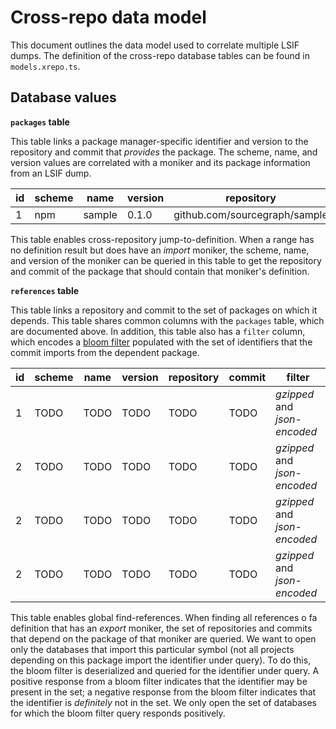 # Cross-repo data model

This document outlines the data model used to correlate multiple LSIF dumps. The definition of the cross-repo database tables can be found in `models.xrepo.ts`.

## Database values

**`packages` table**

This table links a package manager-specific identifier and version to the repository and commit that *provides* the package. The scheme, name, and version values are correlated with a moniker and its package information from an LSIF dump.

| id   | scheme | name   | version | repository                    | commit                                   |
| ---- | ------ | ------ | ------- | ----------------------------- | ---------------------------------------- |
| 1    | npm    | sample | 0.1.0   | github.com/sourcegraph/sample | e58d28c98a43f97112299ad6e590e5846b241763 |

This table enables cross-repository jump-to-definition. When a range has no definition result but does have an *import* moniker, the scheme, name, and version of the moniker can be queried in this table to get the repository and commit of the package that should contain that moniker's definition.

**`references` table**

This table links a repository and commit to the set of packages on which it depends. This table shares common columns with the `packages` table, which are documented above. In addition, this table also has a `filter` column, which encodes a [bloom filter](https://en.wikipedia.org/wiki/Bloom_filter) populated with the set of identifiers that the commit imports from the dependent package.

| id   | scheme | name | version | repository | commit | filter                       |
| ---- | ------ | ---- | ------- | ---------- | ------ | ---------------------------- |
| 1    | TODO   |TODO  | TODO    | TODO       | TODO   | _gzipped_ and _json-encoded_ |
| 2    | TODO   |TODO  | TODO    | TODO       | TODO   | _gzipped_ and _json-encoded_ |
| 2    | TODO   |TODO  | TODO    | TODO       | TODO   | _gzipped_ and _json-encoded_ |
| 2    | TODO   |TODO  | TODO    | TODO       | TODO   | _gzipped_ and _json-encoded_ |

This table enables global find-references. When finding all references o fa definition that has an *export* moniker, the set of repositories and commits that depend on the package of that moniker are queried. We want to open only the databases that import this particular symbol (not all projects depending on this package import the identifier under query). To do this, the bloom filter is deserialized and queried for the identifier under query. A positive response from a bloom filter indicates that the identifier may be present in the set; a negative response from the bloom filter indicates that the identifier is *definitely* not in the set. We only open the set of databases for which the bloom filter query responds positively.
